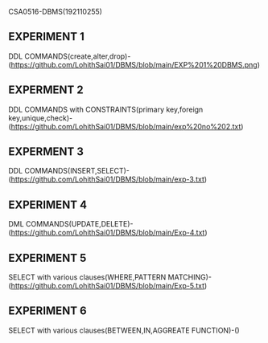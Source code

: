 CSA0516-DBMS(192110255)
## EXPERIMENT 1
DDL COMMANDS(create,alter,drop)-(https://github.com/LohithSai01/DBMS/blob/main/EXP%201%20DBMS.png)
## EXPERMENT 2
DDL COMMANDS with CONSTRAINTS(primary key,foreign key,unique,check)-(https://github.com/LohithSai01/DBMS/blob/main/exp%20no%202.txt)
## EXPERMENT 3
DDL COMMANDS(INSERT,SELECT)-(https://github.com/LohithSai01/DBMS/blob/main/exp-3.txt)
## EXPERIMENT 4
DML COMMANDS(UPDATE,DELETE)-(https://github.com/LohithSai01/DBMS/blob/main/Exp-4.txt)
## EXPERIMENT 5
SELECT with various clauses(WHERE,PATTERN MATCHING)-(https://github.com/LohithSai01/DBMS/blob/main/Exp-5.txt)
## EXPERIMENT 6
SELECT with various clauses(BETWEEN,IN,AGGREATE FUNCTION)-()
